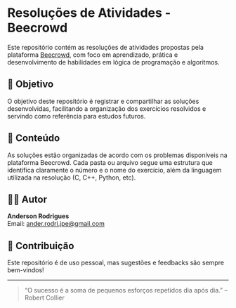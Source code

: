 # Resoluções de Atividades - Beecrowd

Este repositório contém as resoluções de atividades propostas pela plataforma [Beecrowd](https://www.beecrowd.com.br/), com foco em aprendizado, prática e desenvolvimento de habilidades em lógica de programação e algoritmos.

## 📌 Objetivo

O objetivo deste repositório é registrar e compartilhar as soluções desenvolvidas, facilitando a organização dos exercícios resolvidos e servindo como referência para estudos futuros.

## 🧠 Conteúdo

As soluções estão organizadas de acordo com os problemas disponíveis na plataforma Beecrowd. Cada pasta ou arquivo segue uma estrutura que identifica claramente o número e o nome do exercício, além da linguagem utilizada na resolução (C, C++, Python, etc).

## 👨‍💻 Autor

**Anderson Rodrigues**  
Email: [ander.rodri.jpe@gmail.com](mailto:ander.rodri.jpe@gmail.com)

## 🤝 Contribuição

Este repositório é de uso pessoal, mas sugestões e feedbacks são sempre bem-vindos!

---

> “O sucesso é a soma de pequenos esforços repetidos dia após dia.” – Robert Collier
